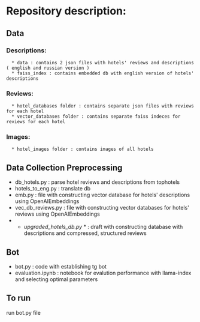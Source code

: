 # Repository description:

## **Data**
  ### Descriptions:
      * data : contains 2 json files with hotels' reviews and descriptions ( english and russian version )
      * faiss_index : contains embedded db with english version of hotels' descriptions
  ### Reviews:
      * hotel_databases folder : contains separate json files with reviews for each hotel
      * vector_databases folder : contains separate faiss indeces for reviews for each hotel 
  ### Images:
      * hotel_images folder : contains images of all hotels
  
## **Data Collection Preprocessing**
* db_hotels.py : parse hotel reviews and descriptions from tophotels
* hotels_to_eng.py : translate db
* emb.py : file with constructing vector database for hotels' descriptions using OpenAIEmbeddings
* vec_db_reviews.py : file with constructing vector databases for hotels' reviews using OpenAIEmbeddings
* * *upgraded_hotels_db.py* * : draft with constructing database with descriptions and compressed, structured reviews

## **Bot**
* bot.py : code with establishing tg bot
* evaluation.ipynb : notebook for evalution performance with llama-index and selecting optimal parameters

## **To run**
   run bot.py file 
